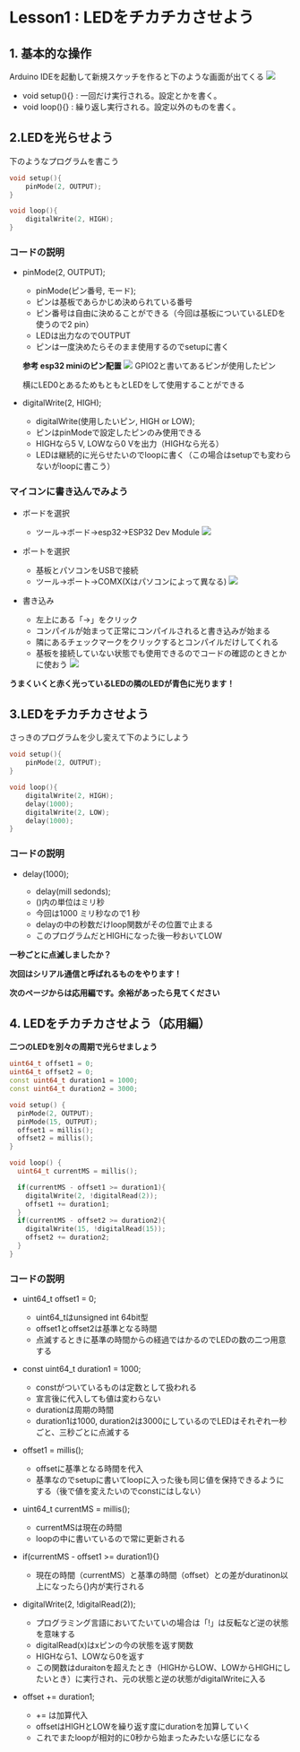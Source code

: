 # Lesson1 : LEDをチカチカさせよう

## 1. 基本的な操作
Arduino IDEを起動して新規スケッチを作ると下のような画面が出てくる
![](res/lesson1-LED/normalscreen.png)

- void setup(){} : 一回だけ実行される。設定とかを書く。
- void loop(){} : 繰り返し実行される。設定以外のものを書く。

## 2.LEDを光らせよう
下のようなプログラムを書こう
```c++
void setup(){
    pinMode(2, OUTPUT);
}

void loop(){
    digitalWrite(2, HIGH);
}
```
### コードの説明 
- pinMode(2, OUTPUT);

    - pinMode(ピン番号, モード);
    - ピンは基板であらかじめ決められている番号
    - ピン番号は自由に決めることができる（今回は基板についているLEDを使うので2 pin）
    - LEDは出力なのでOUTPUT
    - ピンは一度決めたらそのまま使用するのでsetupに書く

    **参考 esp32 miniのピン配置**
    ![](res/lesson1-LED/esp32pin.png)
    GPIO2と書いてあるピンが使用したピン

    横にLED0とあるためもともとLEDをして使用することができる

- digitalWrite(2, HIGH);

    - digitalWrite(使用したいピン, HIGH or LOW);
    - ピンはpinModeで設定したピンのみ使用できる
    - HIGHなら5 V, LOWなら0 Vを出力（HIGHなら光る）
    - LEDは継続的に光らせたいのでloopに書く（この場合はsetupでも変わらないがloopに書こう）

### マイコンに書き込んでみよう
- ボードを選択

    - ツール→ボード→esp32→ESP32 Dev Module
    ![](res/lesson1-LED/board.png)

- ポートを選択

    - 基板とパソコンをUSBで接続
    - ツール→ポート→COMX(Xはパソコンによって異なる)
    ![](res/lesson1-LED/port.png)

- 書き込み

    - 左上にある「→」をクリック
    - コンパイルが始まって正常にコンパイルされると書き込みが始まる
    - 隣にあるチェックマークをクリックするとコンパイルだけしてくれる
    - 基板を接続していない状態でも使用できるのでコードの確認のときとかに使おう
    ![](res/lesson1-LED/exe.png)

**うまくいくと赤く光っているLEDの隣のLEDが青色に光ります！**

## 3.LEDをチカチカさせよう
さっきのプログラムを少し変えて下のようにしよう
```c++
void setup(){
    pinMode(2, OUTPUT);
}

void loop(){
    digitalWrite(2, HIGH);
    delay(1000);
    digitalWrite(2, LOW);
    delay(1000);
}
```

### コードの説明
- delay(1000);

    - delay(mill sedonds);
    - ()内の単位はミリ秒
    - 今回は1000 ミリ秒なので1 秒
    - delayの中の秒数だけloop関数がその位置で止まる
    - このプログラムだとHIGHになった後一秒おいてLOW

**一秒ごとに点滅しましたか？**

**次回はシリアル通信と呼ばれるものをやります！**

**次のページからは応用編です。余裕があったら見てください**

## 4. LEDをチカチカさせよう（応用編）

**二つのLEDを別々の周期で光らせましょう**

```c++
uint64_t offset1 = 0;
uint64_t offset2 = 0;
const uint64_t duration1 = 1000;
const uint64_t duration2 = 3000;

void setup() {
  pinMode(2, OUTPUT);
  pinMode(15, OUTPUT);
  offset1 = millis();
  offset2 = millis();
}

void loop() {
  uint64_t currentMS = millis();

  if(currentMS - offset1 >= duration1){
    digitalWrite(2, !digitalRead(2));
    offset1 += duration1; 
  }
  if(currentMS - offset2 >= duration2){
    digitalWrite(15, !digitalRead(15));
    offset2 += duration2; 
  }
}
```

### コードの説明
- uint64_t offset1 = 0;

    - uint64_tはunsigned int 64bit型
    - offset1とoffset2は基準となる時間
    - 点滅するときに基準の時間からの経過ではかるのでLEDの数の二つ用意する

- const uint64_t duration1 = 1000;

    - constがついているものは定数として扱われる
    - 宣言後に代入しても値は変わらない
    - durationは周期の時間
    - duration1は1000, duration2は3000にしているのでLEDはそれぞれ一秒ごと、三秒ごとに点滅する

- offset1 = millis();

    - offsetに基準となる時間を代入
    - 基準なのでsetupに書いてloopに入った後も同じ値を保持できるようにする（後で値を変えたいのでconstにはしない）

- uint64_t currentMS = millis();

    - currentMSは現在の時間
    - loopの中に書いているので常に更新される

- if(currentMS - offset1 >= duration1){}
    - 現在の時間（currentMS）と基準の時間（offset）との差がduratinon以上になったら{}内が実行される

- digitalWrite(2, !digitalRead(2));

    - プログラミング言語においてたいていの場合は「!」は反転など逆の状態を意味する
    - digitalRead(x)はxピンの今の状態を返す関数
    - HIGHなら1、LOWなら0を返す
    - この関数はduraitonを超えたとき（HIGHからLOW、LOWからHIGHにしたいとき）に実行され、元の状態と逆の状態がdigitalWriteに入る

- offset += duration1;

    - += は加算代入
    - offsetはHIGHとLOWを繰り返す度にdurationを加算していく
    - これでまたloopが相対的に0秒から始まったみたいな感じになる